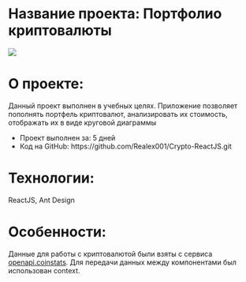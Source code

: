 <h1>Название проекта: Портфолио криптовалюты</h1>
<img src="https://github.com/Realex001/Crypto-ReactJS/assets/164393853/20b31b84-eb84-40b5-8b65-a6fecb2590af" >


<h1>О проекте:</h1>
<p>Данный проект выполнен в учебных целях. Приложение позволяет пополнять портфель криптовалют, анализировать их стоимость, отображать их в виде круговой диаграммы</p>
<ul>
  <li>Проект выполнен за: 5 дней</li>
  <li>Код на GitHub: https://github.com/Realex001/Crypto-ReactJS.git  </li>
</ul>

<h1>Технологии:</h1>
<p>ReactJS, Ant Design</p>

<h1>Особенности:</h1>
<p>Данные для работы с криптовалютой были взяты с сервиса <a href="https://openapi.coinstats.app/">openapi.coinstats</a>. 
Для передачи данных между компонентами был использован context. 
</p>
